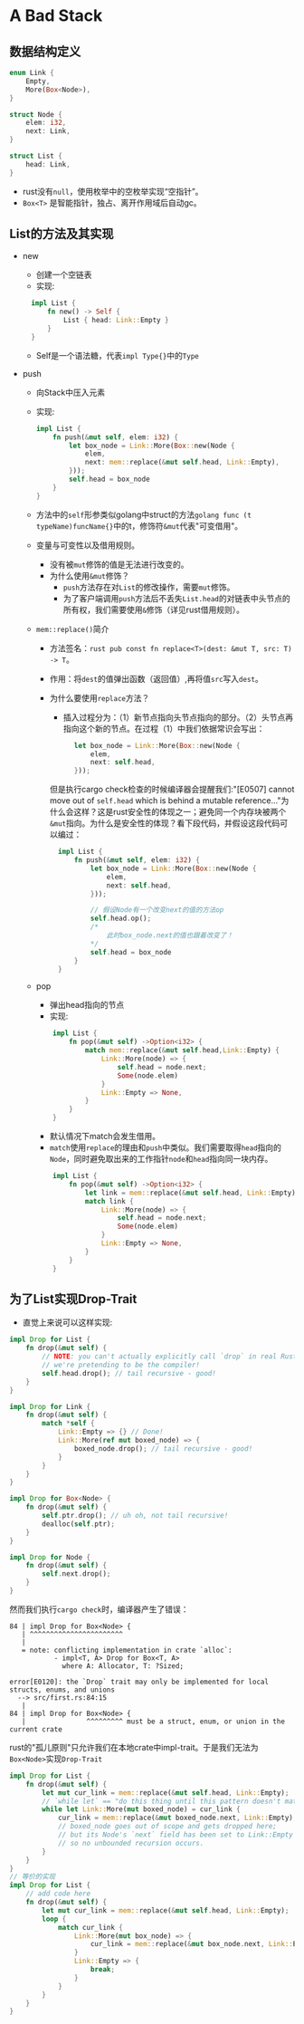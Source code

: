 # A Bad Stack

## 数据结构定义

```rust
enum Link {
    Empty,
    More(Box<Node>),
}

struct Node {
    elem: i32,
    next: Link,
}

struct List {
    head: Link,
}
```

- rust没有```null```，使用枚举中的空枚举实现“空指针”。
- `Box<T>` 是智能指针，独占、离开作用域后自动gc。

## List的方法及其实现

- new
  - 创建一个空链表
  - 实现:

  ```rust
    impl List {
        fn new() -> Self {
            List { head: Link::Empty }
        }
    }
  ```

  - Self是一个语法糖，代表```impl Type{}```中的```Type```

- push
  - 向Stack中压入元素
  - 实现:

    ```rust
    impl List {
        fn push(&mut self, elem: i32) {
            let box_node = Link::More(Box::new(Node {
                elem,
                next: mem::replace(&mut self.head, Link::Empty),
            }));
            self.head = box_node
        }
    }
    ```

  - 方法中的```self```形参类似golang中struct的方法```golang func (t typeName)funcName{}```中的t，修饰符```&mut```代表"可变借用"。

  - 变量与可变性以及借用规则。
    - 没有被```mut```修饰的值是无法进行改变的。
    - 为什么使用```&mut```修饰？
      - ```push```方法存在对```List```的修改操作，需要```mut```修饰。
      - 为了客户端调用```push```方法后不丢失```List.head```的对链表中头节点的所有权，我们需要使用```&```修饰（详见rust借用规则）。

  - ```mem::replace()```简介
    - 方法签名：```rust pub const fn replace<T>(dest: &mut T, src: T) -> T```。
    - 作用：将```dest```的值弹出函数（返回值）,再将值```src```写入```dest```。
    - 为什么要使用```replace```方法？
      - 插入过程分为：（1）新节点指向头节点指向的部分。（2）头节点再指向这个新的节点。在过程（1）中我们依据常识会写出：

      ```rust
            let box_node = Link::More(Box::new(Node {
                elem,
                next: self.head,
            }));
      ```

      但是执行cargo check检查的时候编译器会提醒我们:"[E0507] cannot move out of `self.head` which is behind a mutable reference..."为什么会这样？这是rust安全性的体现之一；避免同一个内存块被两个```&mut```指向。为什么是安全性的体现？看下段代码，并假设这段代码可以编过：

      ```rust
        impl List {
            fn push(&mut self, elem: i32) {
                let box_node = Link::More(Box::new(Node {
                    elem,
                    next: self.head,
                }));

                // 假设Node有一个改变next的值的方法op
                self.head.op();
                /*
                    此时box_node.next的值也跟着改变了！
                */
                self.head = box_node
            }
        }

      ```

  - pop
    - 弹出head指向的节点
    - 实现:

    ```rust
        impl List {
            fn pop(&mut self) ->Option<i32> {
                match mem::replace(&mut self.head,Link::Empty) {
                    Link::More(node) => {
                        self.head = node.next;
                        Some(node.elem)
                    }
                    Link::Empty => None,
                }
            }
        }
    ```

    - 默认情况下match会发生借用。
    - ```match```使用```replace```的理由和```push```中类似。我们需要取得```head```指向的```Node```，同时避免取出来的工作指针```node```和```head```指向同一块内存。

    ```rust
        impl List {
            fn pop(&mut self) ->Option<i32> {
                let link = mem::replace(&mut self.head, Link::Empty);
                match link {
                    Link::More(node) => {
                        self.head = node.next;
                        Some(node.elem)
                    }
                    Link::Empty => None,
                }
            }
        }
    ```

## 为了List实现Drop-Trait

- 直觉上来说可以这样实现:

```rust
impl Drop for List {
    fn drop(&mut self) {
        // NOTE: you can't actually explicitly call `drop` in real Rust code;
        // we're pretending to be the compiler!
        self.head.drop(); // tail recursive - good!
    }
}

impl Drop for Link {
    fn drop(&mut self) {
        match *self {
            Link::Empty => {} // Done!
            Link::More(ref mut boxed_node) => {
                boxed_node.drop(); // tail recursive - good!
            }
        }
    }
}

impl Drop for Box<Node> {
    fn drop(&mut self) {
        self.ptr.drop(); // uh oh, not tail recursive!
        dealloc(self.ptr);
    }
}

impl Drop for Node {
    fn drop(&mut self) {
        self.next.drop();
    }
}


```

然而我们执行```cargo check```时，编译器产生了错误：

```
84 | impl Drop for Box<Node> {
   | ^^^^^^^^^^^^^^^^^^^^^^^
   |
   = note: conflicting implementation in crate `alloc`:
           - impl<T, A> Drop for Box<T, A>
             where A: Allocator, T: ?Sized;

error[E0120]: the `Drop` trait may only be implemented for local structs, enums, and unions
  --> src/first.rs:84:15
   |
84 | impl Drop for Box<Node> {
   |               ^^^^^^^^^ must be a struct, enum, or union in the current crate

```

rust的"孤儿原则"只允许我们在本地crate中impl-trait。于是我们无法为```Box<Node>```实现```Drop-Trait```

```rust
impl Drop for List {
    fn drop(&mut self) {
        let mut cur_link = mem::replace(&mut self.head, Link::Empty);
        // `while let` == "do this thing until this pattern doesn't match"
        while let Link::More(mut boxed_node) = cur_link {
            cur_link = mem::replace(&mut boxed_node.next, Link::Empty);
            // boxed_node goes out of scope and gets dropped here;
            // but its Node's `next` field has been set to Link::Empty
            // so no unbounded recursion occurs.
        }
    }
}
// 等价的实现
impl Drop for List {
    // add code here
    fn drop(&mut self) {
        let mut cur_link = mem::replace(&mut self.head, Link::Empty);
        loop {
            match cur_link {
                Link::More(mut box_node) => {
                    cur_link = mem::replace(&mut box_node.next, Link::Empty);
                }
                Link::Empty => {
                    break;
                }
            }
        }
    }
}
```
